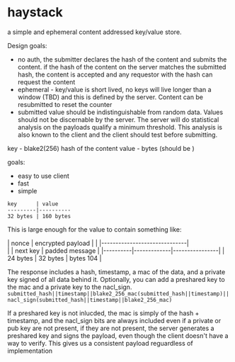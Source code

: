 # haystack

a simple and ephemeral content addressed key/value store.

Design goals:
- no auth, the submitter declares the hash of the content and submits the content. if the hash of the content on the server matches the submitted hash, the content is accepted and any requestor with the hash can request the content
- ephemeral - key/value is short lived, no keys will live longer than a window (TBD) and this is defined by the server. Content can be resubmitted to reset the counter
- submitted value should be indistinguishable from random data. Values should not be discernable by the server. The server will do statistical analysis on the payloads qualify a minimum threshold. This analysis is also known to the client and the client should test before submitting.

key - blake2(256) hash of the content
value - bytes (should be )

goals:
- easy to use client
- fast
- simple

```
key      | value
---------|----------
32 bytes | 160 bytes
```

This is large enough for the value to contain something like:

|  nonce   |     encrypted payload        |
|          |------------------------------|  
|          | next key    | padded message |
|----------|-------------|----------------|
| 24 bytes | 32 bytes    |  bytes   104   |


The response includes a hash, timestamp, a mac of the data, and a private key signed of all data behind it.
Optionally, you can add a preshared key to the mac and a private key to the nacl_sign.
```submitted_hash||timestamp||blake2_256_mac(submitted_hash||timestamp)||nacl_sign(submitted_hash||timestamp||blake2_256_mac)```

If a preshared key is not inlucded, the mac is simply of the hash + timestamp, and the nacl_sign bits are always included even if a private or pub key are not present, if they are not present, the server generates a preshared key and signs the payload, even though the client doesn't have a way to verify. This gives us a consistent payload reguardless of implementation  
